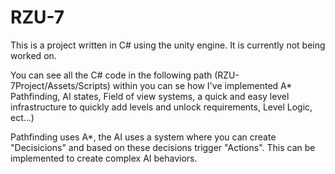 # RZU-7

This is a project written in C# using the unity engine. It is currently not being worked on.

You can see all the C# code in the following path (RZU-7Project/Assets/Scripts) within you can se how I've implemented A* Pathfinding, AI states, Field of view systems, a quick and easy level infrastructure to quickly add levels and unlock requirements, Level Logic, ect...)

Pathfinding uses A*, the AI uses a system where you can create "Decisicions" and based on these decisions trigger "Actions". This can be implemented to create complex AI behaviors. 
